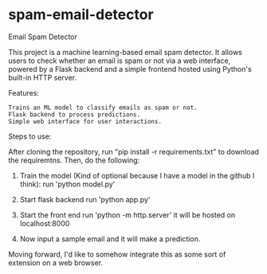 # spam-email-detector
Email Spam Detector

This project is a machine learning-based email spam detector. It allows users to check whether an email is spam or not via a web interface, powered by a Flask backend and a simple frontend hosted using Python's built-in HTTP server. 

Features:

    Trains an ML model to classify emails as spam or not.
    Flask backend to process predictions.
    Simple web interface for user interactions.

Steps to use:

After cloning the repository, run "pip install -r requirements.txt" to download the requiremtns. Then, do the following:

1. Train the model (Kind of optional because I have a model in the github I think):
	run 'python model.py'

2. Start flask backend
	run 'python app.py'

3. Start the front end
	run 'python -m http.server'
it will be hosted on localhost:8000

4. Now input a sample email and it will make a prediction.

Moving forward, I'd like to somehow integrate this as some sort of extension on a web browser.
